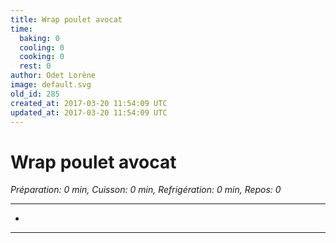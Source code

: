 ```yaml
---
title: Wrap poulet avocat
time:
  baking: 0
  cooling: 0
  cooking: 0
  rest: 0
author: Odet Lorène
image: default.svg
old_id: 285
created_at: 2017-03-20 11:54:09 UTC
updated_at: 2017-03-20 11:54:09 UTC
---
```


# Wrap poulet avocat

_Préparation: 0 min, Cuisson: 0 min, Refrigération: 0 min, Repos: 0_

---

-

---
